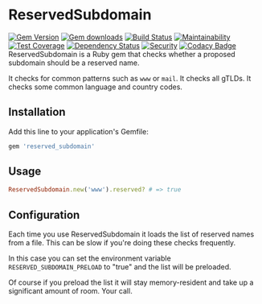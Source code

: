 # ReservedSubdomain
[![Gem Version](https://badge.fury.io/rb/reserved_subdomain.svg)](https://rubygems.org/gems/reserved_subdomain)
[![Gem downloads](https://img.shields.io/gem/dt/reserved_subdomain.svg)](https://rubygems.org/gems/reserved_subdomain)
[![Build Status](https://travis-ci.org/dominicsayers/reserved_subdomain.svg?branch=master)](https://travis-ci.org/dominicsayers/reserved_subdomain)
[![Maintainability](https://api.codeclimate.com/v1/badges/53c0395f76bc52f53b60/maintainability)](https://codeclimate.com/github/dominicsayers/reserved_subdomain/maintainability)
[![Test Coverage](https://api.codeclimate.com/v1/badges/53c0395f76bc52f53b60/test_coverage)](https://codeclimate.com/github/dominicsayers/reserved_subdomain/test_coverage)
[![Dependency Status](https://dependencyci.com/github/dominicsayers/reserved_subdomain/badge)](https://dependencyci.com/github/dominicsayers/reserved_subdomain)
[![Security](https://hakiri.io/github/dominicsayers/reserved_subdomain/master.svg)](https://hakiri.io/github/dominicsayers/reserved_subdomain/master)
[![Codacy Badge](https://api.codacy.com/project/badge/Grade/5aeeb051546b4ecc9f0c78317d8c6af8)](https://www.codacy.com/app/dominicsayers/reserved_subdomain)
ReservedSubdomain is a Ruby gem that checks whether a proposed subdomain should be a reserved name.

It checks for common patterns such as `www` or `mail`. It checks all gTLDs. It checks some common language and country codes.

## Installation

Add this line to your application's Gemfile:

```ruby
gem 'reserved_subdomain'
```

## Usage

```ruby
ReservedSubdomain.new('www').reserved? # => true
```

## Configuration

Each time you use ReservedSubdomain it loads the list of reserved names from a file. This can be slow if you're doing these checks frequently.

In this case you can set the environment variable `RESERVED_SUBDOMAIN_PRELOAD` to "true" and the list will be preloaded.

Of course if you preload the list it will stay memory-resident and take up a significant amount of room. Your call.
